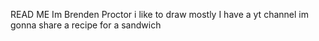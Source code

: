 READ ME
Im Brenden Proctor i like to draw mostly I have a yt channel 
im gonna share a recipe for a sandwich